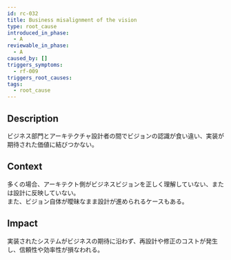 ```yaml
---
id: rc-032
title: Business misalignment of the vision
type: root_cause
introduced_in_phase:
  - A
reviewable_in_phase:
  - A
caused_by: []
triggers_symptoms:
  - rf-009
triggers_root_causes: 
tags:
  - root_cause
---
```


## Description
ビジネス部門とアーキテクチャ設計者の間でビジョンの認識が食い違い、実装が期待された価値に結びつかない。

## Context
多くの場合、アーキテクト側がビジネスビジョンを正しく理解していない、または設計に反映していない。  
また、ビジョン自体が曖昧なまま設計が進められるケースもある。

## Impact
実装されたシステムがビジネスの期待に沿わず、再設計や修正のコストが発生し、信頼性や効率性が損なわれる。